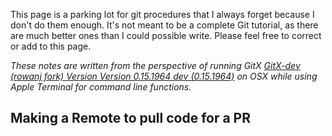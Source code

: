 This page is a parking lot for git procedures that I always forget because I don't do them enough. It's not meant to be a complete Git tutorial, as there are much better ones than I could possible write. Please feel free to correct or add to this page.

_These notes are written from the perspective of running GitX [GitX-dev (rowanj fork) Version Version 0.15.1964 dev (0.15.1964)](http://rowanj.github.io/gitx/) on OSX while using Apple Terminal for command line functions._

## Making a Remote to pull code for a PR
